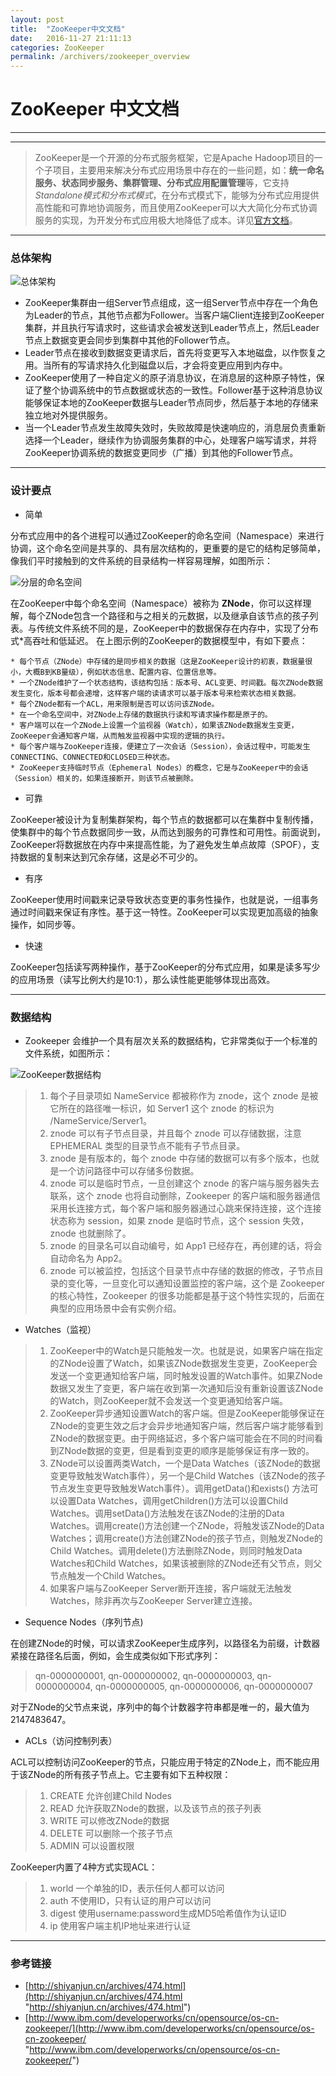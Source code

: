 ```yaml
---
layout: post
title:  "ZooKeeper中文文档"
date:   2016-11-27 21:11:13
categories: ZooKeeper
permalink: /archivers/zookeeper_overview
---
```


# ZooKeeper 中文文档
------
----
>    ZooKeeper是一个开源的分布式服务框架，它是Apache Hadoop项目的一个子项目，主要用来解决分布式应用场景中存在的一些问题，如：**统一命名服务、状态同步服务、集群管理、分布式应用配置管理**等，它支持*Standalone模式和分布式模式*，在分布式模式下，能够为分布式应用提供高性能和可靠地协调服务，而且使用ZooKeeper可以大大简化分布式协调服务的实现，为开发分布式应用极大地降低了成本。详见[官方文档](http://zookeeper.apache.org/ "官方文档")。

------

### 总体架构

![总体架构](http://zookeeper.apache.org/doc/trunk/images/zkservice.jpg)


* ZooKeeper集群由一组Server节点组成，这一组Server节点中存在一个角色为Leader的节点，其他节点都为Follower。当客户端Client连接到ZooKeeper集群，并且执行写请求时，这些请求会被发送到Leader节点上，然后Leader节点上数据变更会同步到集群中其他的Follower节点。
* Leader节点在接收到数据变更请求后，首先将变更写入本地磁盘，以作恢复之用。当所有的写请求持久化到磁盘以后，才会将变更应用到内存中。
* ZooKeeper使用了一种自定义的原子消息协议，在消息层的这种原子特性，保证了整个协调系统中的节点数据或状态的一致性。Follower基于这种消息协议能够保证本地的ZooKeeper数据与Leader节点同步，然后基于本地的存储来独立地对外提供服务。
* 当一个Leader节点发生故障失效时，失败故障是快速响应的，消息层负责重新选择一个Leader，继续作为协调服务集群的中心，处理客户端写请求，并将ZooKeeper协调系统的数据变更同步（广播）到其他的Follower节点。

-----

### 设计要点

*  简单<br/>

分布式应用中的各个进程可以通过ZooKeeper的命名空间（Namespace）来进行协调，这个命名空间是共享的、具有层次结构的，更重要的是它的结构足够简单，像我们平时接触到的文件系统的目录结构一样容易理解，如图所示：

![分层的命名空间](http://zookeeper.apache.org/doc/trunk/images/zknamespace.jpg)

在ZooKeeper中每个命名空间（Namespace）被称为 **ZNode**，你可以这样理解，每个ZNode包含一个路径和与之相关的元数据，以及继承自该节点的孩子列表。与传统文件系统不同的是，ZooKeeper中的数据保存在内存中，实现了分布式*高吞吐和低延迟。
在上图示例的ZooKeeper的数据模型中，有如下要点：

    * 每个节点（ZNode）中存储的是同步相关的数据（这是ZooKeeper设计的初衷，数据量很小，大概B到KB量级），例如状态信息、配置内容、位置信息等。
    * 一个ZNode维护了一个状态结构，该结构包括：版本号、ACL变更、时间戳。每次ZNode数据发生变化，版本号都会递增，这样客户端的读请求可以基于版本号来检索状态相关数据。
    * 每个ZNode都有一个ACL，用来限制是否可以访问该ZNode。
    * 在一个命名空间中，对ZNode上存储的数据执行读和写请求操作都是原子的。
    * 客户端可以在一个ZNode上设置一个监视器（Watch），如果该ZNode数据发生变更，ZooKeeper会通知客户端，从而触发监视器中实现的逻辑的执行。
    * 每个客户端与ZooKeeper连接，便建立了一次会话（Session），会话过程中，可能发生CONNECTING、CONNECTED和CLOSED三种状态。
    * ZooKeeper支持临时节点（Ephemeral Nodes）的概念，它是与ZooKeeper中的会话（Session）相关的，如果连接断开，则该节点被删除。

*  可靠<br/>

ZooKeeper被设计为复制集群架构，每个节点的数据都可以在集群中复制传播，使集群中的每个节点数据同步一致，从而达到服务的可靠性和可用性。前面说到，ZooKeeper将数据放在内存中来提高性能，为了避免发生单点故障（SPOF），支持数据的复制来达到冗余存储，这是必不可少的。

*  有序<br/>

ZooKeeper使用时间戳来记录导致状态变更的事务性操作，也就是说，一组事务通过时间戳来保证有序性。基于这一特性。ZooKeeper可以实现更加高级的抽象操作，如同步等。

*  快速<br/>

ZooKeeper包括读写两种操作，基于ZooKeeper的分布式应用，如果是读多写少的应用场景（读写比例大约是10:1），那么读性能更能够体现出高效。

-----

### 数据结构

* Zookeeper 会维护一个具有层次关系的数据结构，它非常类似于一个标准的文件系统，如图所示：

![ZooKeeper数据结构](http://www.ibm.com/developerworks/cn/opensource/os-cn-zookeeper/image001.gif)

>1. 每个子目录项如 NameService 都被称作为 znode，这个 znode 是被它所在的路径唯一标识，如 Server1 这个 znode 的标识为 /NameService/Server1。
>2. znode 可以有子节点目录，并且每个 znode 可以存储数据，注意 EPHEMERAL 类型的目录节点不能有子节点目录。
>3. znode 是有版本的，每个 znode 中存储的数据可以有多个版本，也就是一个访问路径中可以存储多份数据。
>4. znode 可以是临时节点，一旦创建这个 znode 的客户端与服务器失去联系，这个 znode 也将自动删除，Zookeeper 的客户端和服务器通信采用长连接方式，每个客户端和服务器通过心跳来保持连接，这个连接状态称为 session，如果 znode 是临时节点，这个 session 失效，znode 也就删除了。
>5. znode 的目录名可以自动编号，如 App1 已经存在，再创建的话，将会自动命名为 App2。
>6. znode 可以被监控，包括这个目录节点中存储的数据的修改，子节点目录的变化等，一旦变化可以通知设置监控的客户端，这个是 Zookeeper 的核心特性，Zookeeper 的很多功能都是基于这个特性实现的，后面在典型的应用场景中会有实例介绍。

* Watches（监视）

>1. ZooKeeper中的Watch是只能触发一次。也就是说，如果客户端在指定的ZNode设置了Watch，如果该ZNode数据发生变更，ZooKeeper会发送一个变更通知给客户端，同时触发设置的Watch事件。如果ZNode数据又发生了变更，客户端在收到第一次通知后没有重新设置该ZNode的Watch，则ZooKeeper就不会发送一个变更通知给客户端。
>2. ZooKeeper异步通知设置Watch的客户端。但是ZooKeeper能够保证在ZNode的变更生效之后才会异步地通知客户端，然后客户端才能够看到ZNode的数据变更。由于网络延迟，多个客户端可能会在不同的时间看到ZNode数据的变更，但是看到变更的顺序是能够保证有序一致的。
>3. ZNode可以设置两类Watch，一个是Data Watches（该ZNode的数据变更导致触发Watch事件），另一个是Child Watches（该ZNode的孩子节点发生变更导致触发Watch事件）。调用getData()和exists() 方法可以设置Data Watches，调用getChildren()方法可以设置Child Watches。调用setData()方法触发在该ZNode的注册的Data Watches。调用create()方法创建一个ZNode，将触发该ZNode的Data Watches；调用create()方法创建ZNode的孩子节点，则触发ZNode的Child Watches。调用delete()方法删除ZNode，则同时触发Data Watches和Child Watches，如果该被删除的ZNode还有父节点，则父节点触发一个Child Watches。
>4. 如果客户端与ZooKeeper Server断开连接，客户端就无法触发Watches，除非再次与ZooKeeper Server建立连接。

* Sequence Nodes（序列节点)

在创建ZNode的时候，可以请求ZooKeeper生成序列，以路径名为前缀，计数器紧接在路径名后面，例如，会生成类似如下形式序列：

  >qn-0000000001, qn-0000000002, qn-0000000003, qn-0000000004, qn-0000000005, qn-0000000006, qn-0000000007
  
对于ZNode的父节点来说，序列中的每个计数器字符串都是唯一的，最大值为2147483647。

* ACLs（访问控制列表）

ACL可以控制访问ZooKeeper的节点，只能应用于特定的ZNode上，而不能应用于该ZNode的所有孩子节点上。它主要有如下五种权限：

>1. CREATE 允许创建Child Nodes
>2. READ 允许获取ZNode的数据，以及该节点的孩子列表
>3. WRITE 可以修改ZNode的数据
>4. DELETE 可以删除一个孩子节点
>5. ADMIN 可以设置权限

ZooKeeper内置了4种方式实现ACL：

>1. world 一个单独的ID，表示任何人都可以访问
>2. auth 不使用ID，只有认证的用户可以访问
>3. digest 使用username:password生成MD5哈希值作为认证ID
>4. ip 使用客户端主机IP地址来进行认证

---------

### 参考链接

* [http://shiyanjun.cn/archives/474.html](http://shiyanjun.cn/archives/474.html "http://shiyanjun.cn/archives/474.html")
* [http://www.ibm.com/developerworks/cn/opensource/os-cn-zookeeper/](http://www.ibm.com/developerworks/cn/opensource/os-cn-zookeeper/ "http://www.ibm.com/developerworks/cn/opensource/os-cn-zookeeper/")